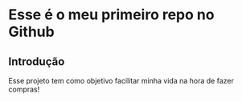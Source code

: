 # Esse é o meu primeiro repo no Github
## Introdução
Esse projeto tem como objetivo facilitar minha vida na hora de fazer compras!
